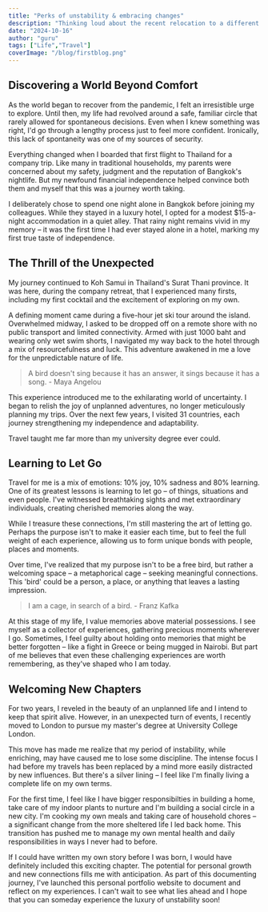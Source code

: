 ```yaml
---
title: "Perks of unstability & embracing changes"
description: "Thinking loud about the recent relocation to a different country and unstability in life over the last 2 years"
date: "2024-10-16"
author: "guru"
tags: ["Life","Travel"]
coverImage: "/blog/firstblog.png"
---
```


## Discovering a World Beyond Comfort

As the world began to recover from the pandemic, I felt an irresistible urge to explore. Until then, my life had revolved around a safe, familiar circle that rarely allowed for spontaneous decisions. Even when I knew something was right, I'd go through a lengthy process just to feel more confident. Ironically, this lack of spontaneity was one of my sources of security.

Everything changed when I boarded that first flight to Thailand for a company trip. Like many in traditional households, my parents were concerned about my safety, judgment and the reputation of Bangkok's nightlife. But my newfound financial independence helped convince both them and myself that this was a journey worth taking.

I deliberately chose to spend one night alone in Bangkok before joining my colleagues. While they stayed in a luxury hotel, I opted for a modest $15-a-night accommodation in a quiet alley. That rainy night remains vivid in my memory – it was the first time I had ever stayed alone in a hotel, marking my first true taste of independence.

## The Thrill of the Unexpected

My journey continued to Koh Samui in Thailand's Surat Thani province. It was here, during the company retreat, that I experienced many firsts, including my first cocktail and the excitement of exploring on my own.

A defining moment came during a five-hour jet ski tour around the island. Overwhelmed midway, I asked to be dropped off on a remote shore with no public transport and limited connectivity. Armed with just 1000 baht and wearing only wet swim shorts, I navigated my way back to the hotel through a mix of resourcefulness and luck. This adventure awakened in me a love for the unpredictable nature of life.

> A bird doesn't sing because it has an answer, it sings because it has a song. - Maya Angelou

This experience introduced me to the exhilarating world of uncertainty. I began to relish the joy of unplanned adventures, no longer meticulously planning my trips. Over the next few years, I visited 31 countries, each journey strengthening my independence and adaptability.

Travel taught me far more than my university degree ever could.

## Learning to Let Go

Travel for me is a mix of emotions: 10% joy, 10% sadness and 80% learning. One of its greatest lessons is learning to let go – of things, situations and even people. I've witnessed breathtaking sights and met extraordinary individuals, creating cherished memories along the way.

While I treasure these connections, I'm still mastering the art of letting go. Perhaps the purpose isn't to make it easier each time, but to feel the full weight of each experience, allowing us to form unique bonds with people, places and moments.

Over time, I've realized that my purpose isn't to be a free bird, but rather a welcoming space – a metaphorical cage – seeking meaningful connections. This 'bird' could be a person, a place, or anything that leaves a lasting impression.

> I am a cage, in search of a bird. - Franz Kafka

At this stage of my life, I value memories above material possessions. I see myself as a collector of experiences, gathering precious moments wherever I go. Sometimes, I feel guilty about holding onto memories that might be better forgotten – like a fight in Greece or being mugged in Nairobi. But part of me believes that even these challenging experiences are worth remembering, as they've shaped who I am today.

## Welcoming New Chapters

For two years, I reveled in the beauty of an unplanned life and I intend to keep that spirit alive. However, in an unexpected turn of events, I recently moved to London to pursue my master's degree at University College London.

This move has made me realize that my period of instability, while enriching, may have caused me to lose some discipline. The intense focus I had before my travels has been replaced by a mind more easily distracted by new influences. But there's a silver lining – I feel like I'm finally living a complete life on my own terms.

For the first time, I feel like I have bigger responsibilties in building a home, take care of my indoor plants to nurture and I'm building a social circle in a new city. I'm cooking my own meals and taking care of household chores – a significant change from the more sheltered life I led back home. This transition has pushed me to manage my own mental health and daily responsibilities in ways I never had to before.

If I could have written my own story before I was born, I would have definitely included this exciting chapter. The potential for personal growth and new connections fills me with anticipation. As part of this documenting journey, I've launched this personal portfolio website to document and reflect on my experiences. I can't wait to see what lies ahead and I hope that you can someday experience the luxury of unstability soon!

